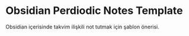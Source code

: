 # Obsidian Perdiodic Notes Template
 Obsidian içerisinde takvim ilişkili not tutmak için şablon önerisi.
